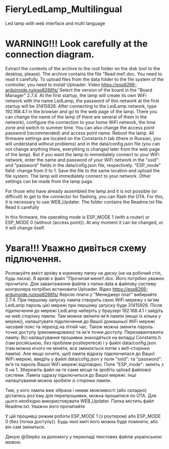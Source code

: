 # FieryLedLamp_Multilingual

Led lamp with web interface and multi language

# WARNING!!! Look carefully at the connection diagram.

Extract the contents of the archive to the root folder on the disk (not to the desktop, please).
The archive contains the file "Read me!!.doc. You need to read it carefully. To upload files from the data folder to the file system of the controller, you need to install Uploader. Video https://esp8266-arduinoide.ru/esp8266fs/
Select the version of the board in the "Board Manager" 2.7.4. At the first startup, the lamp will create its own WiFi network with the name LedLamp, the password of this network at the first startup will be 31415926. After connecting to the LedLamp network, type 192.168.4.1 in the browser and go to the web page of the lamp. There you can change the name of the lamp (if there are several of them in the network), configure the connection to your home WiFi network, the time zone and switch to summer time. You can also change the access point password (recommended) and access point name. Reboot the lamp.
All firmware settings are located on the Constants.h tab (there in Russian, you will understand without problems) and in the data/config.json file (you can not change anything there, everything is changed later from the web page of the lamp). But if you want the lamp to immediately connect to your WiFi network, enter the name and password of your WiFi network in the "ssid": and "password" fields in the data/cofig.json file, respectively. "ESP_mode" field: change from 0 to 1. Save the file to the same location and upload the file system. The lamp will immediately connect to your network. Other settings can be made from the lamp page.

For those who have already assembled the lamp and it is not possible (or difficult) to get to the connector for flashing, you can flash the OTA. For this, it is necessary to use WEB_Updater. The folder contains the Readme.txt file. Read it carefully

In this firmware, the operating mode is ESP_MODE 1 (with a router) or ESP_MODE 0 (without (access point)).
At any moment it can be changed, or it will change itself.

# Увага!!! Уважно дивіться схему підлючення.

Розпакуйте вміст архіву в кореневу папку на диску (не на робочий стіл, будь ласка).
В архіві є файл "Прочитай мене!!.doc. Його потрібно уважно прочитати. Для завантаження файлів з папки data в файлову систему контролера потрібно встановити Uploader. Відео https://esp8266-arduinoide.ru/esp8266fs/
Версію плати у "Менеджері плат" вибирайте 2.7.4. При першому запуску лампа створить свою WiFi мережу з ім'ям LedLamp пароль цієї мережі при першому запуску буде 31415926. Після підключення до мережі LedLamp наберіть у браузері 192.168.4.1 і зайдіть на web сторінку лампи. Там можна змінити ім'я лампи (якщо їх кілька у мережі), налаштувати підключення до Вашої домашньої WiFi мережі часовий пояс та перехід на літній час. Також можна змінити пароль точки доступу (рекомендовано) та ім'я точки доступу. Перезавантажити лампу.
Всі налаштування прошивки знаходяться на вкладці Constants.h (там російською, без проблем розберетеся) і у файлі data/config.json (там можна нічого не міняти, все змінюється потім з веб-сторінки лампи). Але якщо хочете, щоб лампа відразу підключилася до Вашої WiFi мережі, введіть у файлі data/cofig.json у поля "ssid": та "password": ім'я та пароль Вашої WiFi мережі відповідно. Поле "ESP_mode": змініть з 0 на 1. Збережіть файл на те саме місце та зробіть upload файлової системи. Лампа одразу підключиться до Вашої мережі. Інші налаштування можна зробити зі сторінки лампи.

Тим, у кого лампа вже зібрана і немає можливості (або складно) дістатись роз'єму для перепрошивки, можна прошитися по ОТА. Для цього необхідно використовувати WEB_Updater. Папка містить файл Readme.txt. Уважно його прочитайте

У цій прошивці режим роботи ESP_MODE 1 (з роутером) або ESP_MODE 0 (без (точка доступу)).
Будь-якої миті його можна буде поміняти, або він сам зміниться.

Дякую @Stepko за допомогу у перекладі текстових файлів українською мовою.
